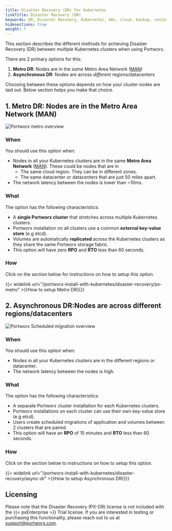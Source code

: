 ```yaml
---
title: Disaster Recovery (DR) for Kubernetes
linkTitle: Disaster Recovery (DR)
keywords: DR, Disaster Recovery, Kubernetes, k8s, cloud, backup, restore, snapshot, migration
hidesections: true
weight: 7
---
```


This section describes the different methods for achieving Disaster Recovery (DR) between *multiple* Kubernetes clusters when using Portworx.

There are 2 primary options for this:

1. **Metro DR**: Nodes are in the *same* Metro Area Network ([MAN](https://en.wikipedia.org/wiki/Metropolitan_area_network))
2. **Asynchronous DR**: Nodes are across *different* regions/datacenters

Choosing between these options depends on how your cluster nodes are laid out. Below section helps you make that choice.

## 1. Metro DR: Nodes are in the Metro Area Network (MAN)

![Portworx metro overview](/img/px-metro-overview.png)

### When

You should use this option when:

* Nodes in all your Kubernetes clusters are in the same **Metro Area Network** ([MAN](https://en.wikipedia.org/wiki/Metropolitan_area_network)). These could be nodes that are in
  * The same cloud region. They can be in different zones.
  * The same datacenter or datacenters that are just 50 miles apart.
* The network latency between the nodes is lower than ~10ms.

### What

The option has the following characteristics:

* A **single Portworx cluster** that stretches across multiple Kubernetes clusters.
* Portworx installation on all clusters use a common **external key-value store** (e.g etcd).
* Volumes are automatically **replicated** across the Kubernetes clusters as they share the same Portworx storage fabric.
* This option will have zero **RPO** and **RTO** less than 60 seconds.


### How

Click on the section below for instructions on how to setup this option.

{{< widelink url="/portworx-install-with-kubernetes/disaster-recovery/px-metro" >}}How to setup Metro DR{{</widelink>}}

## 2. Asynchronous DR:Nodes are across different regions/datacenters

![Portworx Scheduled migration overview](/img/scheduled-migration-overview.png)

### When

You should use this option when:

* Nodes in all your Kubernetes clusters are in the different regions or datacenter.
* The network latency between the nodes is high.

### What

The option has the following characteristics:

* A separate Portworx cluster installation for each Kubernetes clusters.
* Portworx installations on each cluster can use their own key-value store (e.g etcd).
* Users create scheduled migrations of application and volumes between 2 clusters that are paired.
* This option will have an **RPO** of 15 minutes and **RTO** less than 60 seconds.

### How

Click on the section below to instructions on how to setup this option.

{{< widelink url="/portworx-install-with-kubernetes/disaster-recovery/async-dr" >}}How to setup Asynchronous DR{{</widelink>}}


## Licensing

Please note that the Disaster Recovery (PX-DR) license is not included with the {{< pxEnterprise >}} Trial license.
If you are interested in testing or purchasing this functionality, please reach out to us at support@portworx.com.
